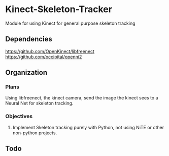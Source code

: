 # Kinect-Skeleton-Tracker
Module for using Kinect for general purpose skeleton tracking


## Dependencies
https://github.com/OpenKinect/libfreenect
https://github.com/occipital/openni2

## Organization
### Plans
Using libfreenect, the kinect camera, send the image the kinect sees to a Neural Net for skeleton tracking.

### Objectives
1. Implement Skeleton tracking purely with Python, not using NiTE or other non-python projects.




## Todo
